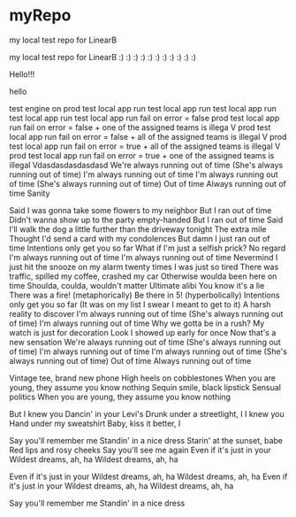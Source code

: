 # myRepo
my local test repo for LinearB

my local test repo for LinearBֿ :) :) :) :) :) :) :) :) :) :) :) 

Hello!!!

hello

test engine on prod
test local app run
test local app run
test local app run
test local app run
test local app run fail on error = false
prod test local app run fail on error = false + one of the assigned teams is illega V
prod test local app run fail on error = false + all of the assigned teams is illegal V
prod test local app run fail on error = true + all of the assigned teams is illegal V
prod test local app run fail on error = true + one of the assigned teams is illegal Vdasdasdasdasdasd 
We're always running out of time
(She's always running out of time)
I'm always running out of time
I'm always running out of time
(She's always running out of time)
Out of time
Always running out of time
Sanity

Said I was gonna take some flowers to my neighbor
But I ran out of time
Didn't wanna show up to the party empty-handed
But I ran out of time
Said I'll walk the dog a little further than the driveway tonight
The extra mile
Thought I'd send a card with my condolences
But damn I just ran out of time
Intentions only get you so far
What if I'm just a selfish prick?
No regard
I'm always running out of time
I'm always running out of time
Nevermind I just hit the snooze on my alarm twenty times
I was just so tired
There was traffic, spilled my coffee, crashed my car
Otherwise woulda been here on time
Shoulda, coulda, wouldn't matter
Ultimate alibi
You know it's a lie
There was a fire! (metaphorically)
Be there in 5! (hyperbolically)
Intentions only get you so far
(It was on my list I swear I meant to get to it)
A harsh reality to discover
I'm always running out of time
(She's always running out of time)
I'm always running out of time
Why we gotta be in a rush?
My watch is just for decoration
Look I showed up early for once
Now that's a new sensation
We're always running out of time
(She's always running out of time)
I'm always running out of time
I'm always running out of time
(She's always running out of time)
Out of time
Always running out of time

Vintage tee, brand new phone
High heels on cobblestones
When you are young, they assume you know nothing
Sequin smile, black lipstick
Sensual politics
When you are young, they assume you know nothing

But I knew you
Dancin' in your Levi's
Drunk under a streetlight, I
I knew you
Hand under my sweatshirt
Baby, kiss it better, I

Say you'll remember me
Standin' in a nice dress
Starin' at the sunset, babe
Red lips and rosy cheeks
Say you'll see me again
Even if it's just in your
Wildest dreams, ah, ha
Wildest dreams, ah, ha

Even if it's just in your
Wildest dreams, ah, ha
Wildest dreams, ah, ha
Even if it's just in your
Wildest dreams, ah, ha
Wildest dreams, ah, ha

Say you'll remember me
Standin' in a nice dress
